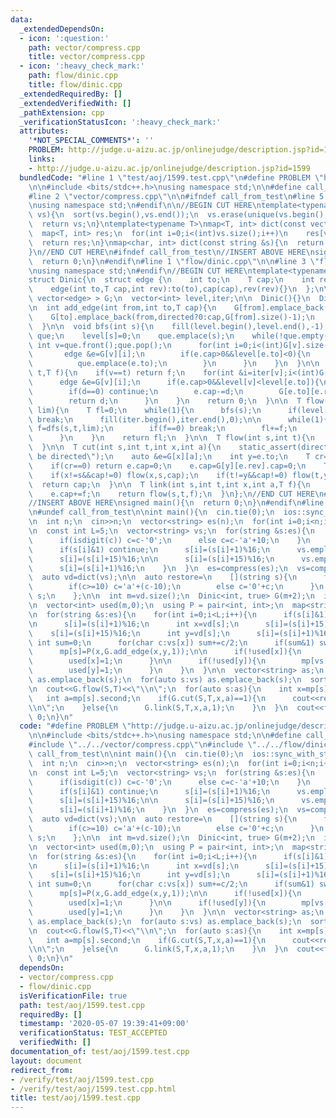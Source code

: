```yaml
---
data:
  _extendedDependsOn:
  - icon: ':question:'
    path: vector/compress.cpp
    title: vector/compress.cpp
  - icon: ':heavy_check_mark:'
    path: flow/dinic.cpp
    title: flow/dinic.cpp
  _extendedRequiredBy: []
  _extendedVerifiedWith: []
  _pathExtension: cpp
  _verificationStatusIcon: ':heavy_check_mark:'
  attributes:
    '*NOT_SPECIAL_COMMENTS*': ''
    PROBLEM: http://judge.u-aizu.ac.jp/onlinejudge/description.jsp?id=1599
    links:
    - http://judge.u-aizu.ac.jp/onlinejudge/description.jsp?id=1599
  bundledCode: "#line 1 \"test/aoj/1599.test.cpp\"\n#define PROBLEM \"http://judge.u-aizu.ac.jp/onlinejudge/description.jsp?id=1599\"\
    \n\n#include <bits/stdc++.h>\nusing namespace std;\n\n#define call_from_test\n\
    #line 2 \"vector/compress.cpp\"\n\n#ifndef call_from_test\n#line 5 \"vector/compress.cpp\"\
    \nusing namespace std;\n#endif\n\n//BEGIN CUT HERE\ntemplate<typename V>\nV compress(V\
    \ vs){\n  sort(vs.begin(),vs.end());\n  vs.erase(unique(vs.begin(),vs.end()),vs.end());\n\
    \  return vs;\n}\ntemplate<typename T>\nmap<T, int> dict(const vector<T> &vs){\n\
    \  map<T, int> res;\n  for(int i=0;i<(int)vs.size();i++)\n    res[vs[i]]=i;\n\
    \  return res;\n}\nmap<char, int> dict(const string &s){\n  return dict(vector<char>(s.begin(),s.end()));\n\
    }\n//END CUT HERE\n#ifndef call_from_test\n//INSERT ABOVE HERE\nsigned main(){\n\
    \  return 0;\n}\n#endif\n#line 1 \"flow/dinic.cpp\"\n\n#line 3 \"flow/dinic.cpp\"\
    \nusing namespace std;\n#endif\n//BEGIN CUT HERE\ntemplate<typename T,bool directed>\n\
    struct Dinic{\n  struct edge {\n    int to;\n    T cap;\n    int rev;\n    edge(){}\n\
    \    edge(int to,T cap,int rev):to(to),cap(cap),rev(rev){}\n  };\n\n  vector<\
    \ vector<edge> > G;\n  vector<int> level,iter;\n\n  Dinic(){}\n  Dinic(int n):G(n),level(n),iter(n){}\n\
    \n  int add_edge(int from,int to,T cap){\n    G[from].emplace_back(to,cap,G[to].size());\n\
    \    G[to].emplace_back(from,directed?0:cap,G[from].size()-1);\n    return G[to].back().rev;\n\
    \  }\n\n  void bfs(int s){\n    fill(level.begin(),level.end(),-1);\n    queue<int>\
    \ que;\n    level[s]=0;\n    que.emplace(s);\n    while(!que.empty()){\n     \
    \ int v=que.front();que.pop();\n      for(int i=0;i<(int)G[v].size();i++){\n \
    \       edge &e=G[v][i];\n        if(e.cap>0&&level[e.to]<0){\n          level[e.to]=level[v]+1;\n\
    \          que.emplace(e.to);\n        }\n      }\n    }\n  }\n\n  T dfs(int v,int\
    \ t,T f){\n    if(v==t) return f;\n    for(int &i=iter[v];i<(int)G[v].size();i++){\n\
    \      edge &e=G[v][i];\n      if(e.cap>0&&level[v]<level[e.to]){\n        T d=dfs(e.to,t,min(f,e.cap));\n\
    \        if(d==0) continue;\n        e.cap-=d;\n        G[e.to][e.rev].cap+=d;\n\
    \        return d;\n      }\n    }\n    return 0;\n  }\n\n  T flow(int s,int t,T\
    \ lim){\n    T fl=0;\n    while(1){\n      bfs(s);\n      if(level[t]<0||lim==0)\
    \ break;\n      fill(iter.begin(),iter.end(),0);\n\n      while(1){\n        T\
    \ f=dfs(s,t,lim);\n        if(f==0) break;\n        fl+=f;\n        lim-=f;\n\
    \      }\n    }\n    return fl;\n  }\n\n  T flow(int s,int t){\n    return flow(s,t,numeric_limits<T>::max()/2);\n\
    \  }\n\n  T cut(int s,int t,int x,int a){\n    static_assert(directed, \"must\
    \ be directed\");\n    auto &e=G[x][a];\n    int y=e.to;\n    T cr=G[y][e.rev].cap;\n\
    \    if(cr==0) return e.cap=0;\n    e.cap=G[y][e.rev].cap=0;\n    T cap=cr-flow(x,y,cr);\n\
    \    if(x!=s&&cap!=0) flow(x,s,cap);\n    if(t!=y&&cap!=0) flow(t,y,cap);\n  \
    \  return cap;\n  }\n\n  T link(int s,int t,int x,int a,T f){\n    auto &e=G[x][a];\n\
    \    e.cap+=f;\n    return flow(s,t,f);\n  }\n};\n//END CUT HERE\n#ifndef call_from_test\n\
    //INSERT ABOVE HERE\nsigned main(){\n  return 0;\n}\n#endif\n#line 9 \"test/aoj/1599.test.cpp\"\
    \n#undef call_from_test\n\nint main(){\n  cin.tie(0);\n  ios::sync_with_stdio(0);\n\
    \n  int n;\n  cin>>n;\n  vector<string> es(n);\n  for(int i=0;i<n;i++) cin>>es[i];\n\
    \n  const int L=5;\n  vector<string> vs;\n  for(string &s:es){\n    for(char &c:s){\n\
    \      if(isdigit(c)) c=c-'0';\n      else c=c-'a'+10;\n    }\n    for(int i=0;i<L;i++){\n\
    \      if(s[i]&1) continue;\n      s[i]=(s[i]+1)%16;\n      vs.emplace_back(s);\n\
    \      s[i]=(s[i]+15)%16;\n\n      s[i]=(s[i]+15)%16;\n      vs.emplace_back(s);\n\
    \      s[i]=(s[i]+1)%16;\n    }\n  }\n  es=compress(es);\n  vs=compress(vs);\n\
    \  auto vd=dict(vs);\n\n  auto restore=\n    [](string s){\n      for(char &c:s){\n\
    \        if(c>=10) c='a'+(c-10);\n        else c='0'+c;\n      }\n      return\
    \ s;\n    };\n\n  int m=vd.size();\n  Dinic<int, true> G(m+2);\n  int S=m,T=m+1;\n\
    \n  vector<int> used(m,0);\n  using P = pair<int, int>;\n  map<string, P> mp;\n\
    \n  for(string &s:es){\n    for(int i=0;i<L;i++){\n      if(s[i]&1) continue;\n\
    \n      s[i]=(s[i]+1)%16;\n      int x=vd[s];\n      s[i]=(s[i]+15)%16;\n\n  \
    \    s[i]=(s[i]+15)%16;\n      int y=vd[s];\n      s[i]=(s[i]+1)%16;\n\n     \
    \ int sum=0;\n      for(char c:vs[x]) sum+=c/2;\n      if(sum&1) swap(x,y);\n\n\
    \      mp[s]=P(x,G.add_edge(x,y,1));\n\n      if(!used[x]){\n        mp[vs[x]]=P(S,G.add_edge(S,x,1));\n\
    \        used[x]=1;\n      }\n\n      if(!used[y]){\n        mp[vs[y]]=P(y,G.add_edge(y,T,1));\n\
    \        used[y]=1;\n      }\n    }\n  }\n\n  vector<string> as;\n  for(auto s:es)\
    \ as.emplace_back(s);\n  for(auto s:vs) as.emplace_back(s);\n  sort(as.begin(),as.end());\n\
    \n  cout<<G.flow(S,T)<<\"\\n\";\n  for(auto s:as){\n    int x=mp[s].first;\n \
    \   int a=mp[s].second;\n    if(G.cut(S,T,x,a)==1){\n      cout<<restore(s)<<\"\
    \\n\";\n    }else{\n      G.link(S,T,x,a,1);\n    }\n  }\n  cout<<flush;\n  return\
    \ 0;\n}\n"
  code: "#define PROBLEM \"http://judge.u-aizu.ac.jp/onlinejudge/description.jsp?id=1599\"\
    \n\n#include <bits/stdc++.h>\nusing namespace std;\n\n#define call_from_test\n\
    #include \"../../vector/compress.cpp\"\n#include \"../../flow/dinic.cpp\"\n#undef\
    \ call_from_test\n\nint main(){\n  cin.tie(0);\n  ios::sync_with_stdio(0);\n\n\
    \  int n;\n  cin>>n;\n  vector<string> es(n);\n  for(int i=0;i<n;i++) cin>>es[i];\n\
    \n  const int L=5;\n  vector<string> vs;\n  for(string &s:es){\n    for(char &c:s){\n\
    \      if(isdigit(c)) c=c-'0';\n      else c=c-'a'+10;\n    }\n    for(int i=0;i<L;i++){\n\
    \      if(s[i]&1) continue;\n      s[i]=(s[i]+1)%16;\n      vs.emplace_back(s);\n\
    \      s[i]=(s[i]+15)%16;\n\n      s[i]=(s[i]+15)%16;\n      vs.emplace_back(s);\n\
    \      s[i]=(s[i]+1)%16;\n    }\n  }\n  es=compress(es);\n  vs=compress(vs);\n\
    \  auto vd=dict(vs);\n\n  auto restore=\n    [](string s){\n      for(char &c:s){\n\
    \        if(c>=10) c='a'+(c-10);\n        else c='0'+c;\n      }\n      return\
    \ s;\n    };\n\n  int m=vd.size();\n  Dinic<int, true> G(m+2);\n  int S=m,T=m+1;\n\
    \n  vector<int> used(m,0);\n  using P = pair<int, int>;\n  map<string, P> mp;\n\
    \n  for(string &s:es){\n    for(int i=0;i<L;i++){\n      if(s[i]&1) continue;\n\
    \n      s[i]=(s[i]+1)%16;\n      int x=vd[s];\n      s[i]=(s[i]+15)%16;\n\n  \
    \    s[i]=(s[i]+15)%16;\n      int y=vd[s];\n      s[i]=(s[i]+1)%16;\n\n     \
    \ int sum=0;\n      for(char c:vs[x]) sum+=c/2;\n      if(sum&1) swap(x,y);\n\n\
    \      mp[s]=P(x,G.add_edge(x,y,1));\n\n      if(!used[x]){\n        mp[vs[x]]=P(S,G.add_edge(S,x,1));\n\
    \        used[x]=1;\n      }\n\n      if(!used[y]){\n        mp[vs[y]]=P(y,G.add_edge(y,T,1));\n\
    \        used[y]=1;\n      }\n    }\n  }\n\n  vector<string> as;\n  for(auto s:es)\
    \ as.emplace_back(s);\n  for(auto s:vs) as.emplace_back(s);\n  sort(as.begin(),as.end());\n\
    \n  cout<<G.flow(S,T)<<\"\\n\";\n  for(auto s:as){\n    int x=mp[s].first;\n \
    \   int a=mp[s].second;\n    if(G.cut(S,T,x,a)==1){\n      cout<<restore(s)<<\"\
    \\n\";\n    }else{\n      G.link(S,T,x,a,1);\n    }\n  }\n  cout<<flush;\n  return\
    \ 0;\n}\n"
  dependsOn:
  - vector/compress.cpp
  - flow/dinic.cpp
  isVerificationFile: true
  path: test/aoj/1599.test.cpp
  requiredBy: []
  timestamp: '2020-05-07 19:39:41+09:00'
  verificationStatus: TEST_ACCEPTED
  verifiedWith: []
documentation_of: test/aoj/1599.test.cpp
layout: document
redirect_from:
- /verify/test/aoj/1599.test.cpp
- /verify/test/aoj/1599.test.cpp.html
title: test/aoj/1599.test.cpp
---
```

